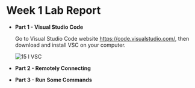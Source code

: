 # Week 1 Lab Report

* **Part 1 - Visual Studio Code**


    Go to Visual Studio Code website https://code.visualstudio.com/, then download and install VSC on your computer.
    
    ![15 l VSC](https://user-images.githubusercontent.com/106724998/212503008-0267b419-ff43-4541-a2f9-09c34c27b174.jpg)

* **Part 2 - Remotely Connecting**

* **Part 3 - Run Some Commands**
